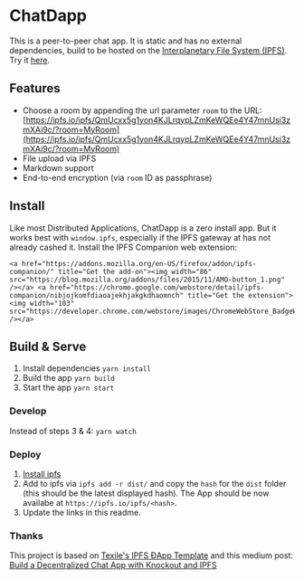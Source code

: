 # ChatDapp

This is a peer-to-peer chat app. It is static and has no external dependencies, build to be hosted on the [Interplanetary File System (IPFS)](https://ipfs.io/). Try it [here](https://ipfs.io/ipfs/QmUcxx5g1yon4KJLrqypLZmKeWQEe4Y47mnUsi3zmXAi9c).

## Features

* Choose a room by appending the url parameter `room` to the URL: [https://ipfs.io/ipfs/QmUcxx5g1yon4KJLrqypLZmKeWQEe4Y47mnUsi3zmXAi9c/?room=MyRoom](https://ipfs.io/ipfs/QmUcxx5g1yon4KJLrqypLZmKeWQEe4Y47mnUsi3zmXAi9c/?room=MyRoom)
* File upload via IPFS
* Markdown support
* End-to-end encryption (via `room` ID as passphrase)

## Install

Like most Distributed Applications, ChatDapp is a zero install app. But it works best with `window.ipfs`, especially if the IPFS gateway at  has not already cashed it. Install the IPFS Companion web extension:

    <a href="https://addons.mozilla.org/en-US/firefox/addon/ipfs-companion/" title="Get the add-on"><img width="86" src="https://blog.mozilla.org/addons/files/2015/11/AMO-button_1.png" /></a> <a href="https://chrome.google.com/webstore/detail/ipfs-companion/nibjojkomfdiaoajekhjakgkdhaomnch" title="Get the extension"><img width="103" src="https://developer.chrome.com/webstore/images/ChromeWebStore_BadgeWBorder_v2_206x58.png" /></a>

## Build & Serve

1. Install dependencies `yarn install`
2. Build the app `yarn build`
3. Start the app `yarn start`

### Develop

Instead of steps 3 & 4: `yarn watch`

### Deploy

1) [Install ipfs](https://docs.ipfs.io/introduction/install/)
2) Add to ipfs via `ipfs add -r dist/` and copy the `hash` for the `dist` folder (this should be the latest displayed hash). The App should be now availabe at `https://ipfs.io/ipfs/<hash>`.
3) Update the links in this readme.

### Thanks

This project is based on [Texile's IPFS ĐApp Template](https://github.com/textileio/dapp-template/tree/build/profile-chat) and this medium post: [Build a Decentralized Chat App with Knockout and IPFS](https://medium.com/textileio/build-a-decentralized-chat-app-with-knockout-and-ipfs-fccf11e8ce7b)

